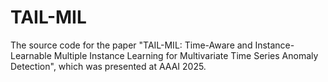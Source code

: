 # TAIL-MIL
The source code for the paper "TAIL-MIL: Time-Aware and Instance-Learnable Multiple Instance Learning for Multivariate Time Series Anomaly Detection", which was presented at AAAI 2025.
